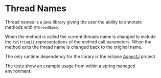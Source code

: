 # Thread Names

Thread names is a java library giving the user the ability to annotate methods with `@ThreadName`.

When the method is called the current threads name is changed to include the `toString()` representations
of the method call parameters.  When the method exits the thread name is changed back to the original name.

The only runtime dependency for the library is the eclipse [AspectJ](https://eclipse.org/aspectj) project.

The tests show an example usage from within a spring managed environment.
